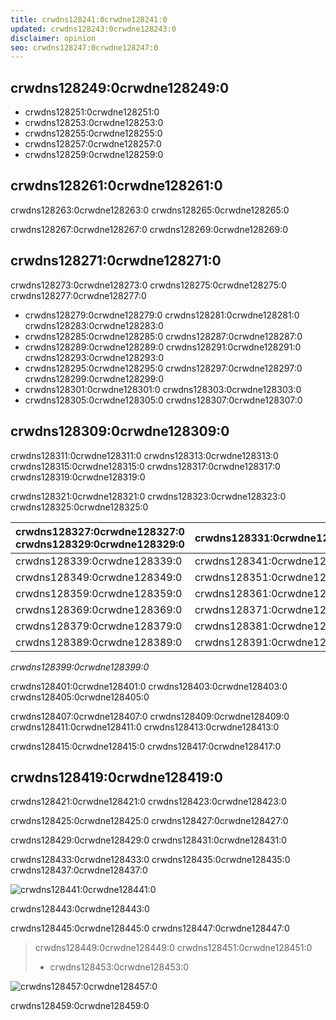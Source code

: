 ```yaml
---
title: crwdns128241:0crwdne128241:0
updated: crwdns128243:0crwdne128243:0
disclaimer: opinion
seo: crwdns128247:0crwdne128247:0
---
```


## crwdns128249:0crwdne128249:0

- crwdns128251:0crwdne128251:0
- crwdns128253:0crwdne128253:0
- crwdns128255:0crwdne128255:0
- crwdns128257:0crwdne128257:0
- crwdns128259:0crwdne128259:0

## crwdns128261:0crwdne128261:0

crwdns128263:0crwdne128263:0 crwdns128265:0crwdne128265:0

crwdns128267:0crwdne128267:0 crwdns128269:0crwdne128269:0

## crwdns128271:0crwdne128271:0

crwdns128273:0crwdne128273:0 crwdns128275:0crwdne128275:0 crwdns128277:0crwdne128277:0

- crwdns128279:0crwdne128279:0 crwdns128281:0crwdne128281:0 crwdns128283:0crwdne128283:0
- crwdns128285:0crwdne128285:0 crwdns128287:0crwdne128287:0
- crwdns128289:0crwdne128289:0 crwdns128291:0crwdne128291:0 crwdns128293:0crwdne128293:0
- crwdns128295:0crwdne128295:0 crwdns128297:0crwdne128297:0 crwdns128299:0crwdne128299:0
- crwdns128301:0crwdne128301:0 crwdns128303:0crwdne128303:0
- crwdns128305:0crwdne128305:0 crwdns128307:0crwdne128307:0

## crwdns128309:0crwdne128309:0

crwdns128311:0crwdne128311:0 crwdns128313:0crwdne128313:0 crwdns128315:0crwdne128315:0 crwdns128317:0crwdne128317:0 crwdns128319:0crwdne128319:0

crwdns128321:0crwdne128321:0 crwdns128323:0crwdne128323:0 crwdns128325:0crwdne128325:0

| crwdns128327:0crwdne128327:0 crwdns128329:0crwdne128329:0 | crwdns128331:0crwdne128331:0 | crwdns128333:0crwdne128333:0 | crwdns128335:0crwdne128335:0 | crwdns128337:0crwdne128337:0 |
| --------------------------------------------------------- | ---------------------------- | ---------------------------- | ---------------------------- | ---------------------------- |
| crwdns128339:0crwdne128339:0                              | crwdns128341:0crwdne128341:0 | crwdns128343:0crwdne128343:0 | crwdns128345:0crwdne128345:0 | crwdns128347:0crwdne128347:0 |
| crwdns128349:0crwdne128349:0                              | crwdns128351:0crwdne128351:0 | crwdns128353:0crwdne128353:0 | crwdns128355:0crwdne128355:0 | crwdns128357:0crwdne128357:0 |
| crwdns128359:0crwdne128359:0                              | crwdns128361:0crwdne128361:0 | crwdns128363:0crwdne128363:0 | crwdns128365:0crwdne128365:0 | crwdns128367:0crwdne128367:0 |
| crwdns128369:0crwdne128369:0                              | crwdns128371:0crwdne128371:0 | crwdns128373:0crwdne128373:0 | crwdns128375:0crwdne128375:0 | crwdns128377:0crwdne128377:0 |
| crwdns128379:0crwdne128379:0                              | crwdns128381:0crwdne128381:0 | crwdns128383:0crwdne128383:0 | crwdns128385:0crwdne128385:0 | crwdns128387:0crwdne128387:0 |
| crwdns128389:0crwdne128389:0                              | crwdns128391:0crwdne128391:0 | crwdns128393:0crwdne128393:0 | crwdns128395:0crwdne128395:0 | crwdns128397:0crwdne128397:0 |

_crwdns128399:0crwdne128399:0_

crwdns128401:0crwdne128401:0 crwdns128403:0crwdne128403:0 crwdns128405:0crwdne128405:0

crwdns128407:0crwdne128407:0 crwdns128409:0crwdne128409:0 crwdns128411:0crwdne128411:0 crwdns128413:0crwdne128413:0

crwdns128415:0crwdne128415:0 crwdns128417:0crwdne128417:0

## crwdns128419:0crwdne128419:0

crwdns128421:0crwdne128421:0 crwdns128423:0crwdne128423:0

crwdns128425:0crwdne128425:0 crwdns128427:0crwdne128427:0

crwdns128429:0crwdne128429:0 crwdns128431:0crwdne128431:0

crwdns128433:0crwdne128433:0 crwdns128435:0crwdne128435:0 crwdns128437:0crwdne128437:0

![crwdns128441:0crwdne128441:0](./zimbabwedollar.jpg)

crwdns128443:0crwdne128443:0

crwdns128445:0crwdne128445:0 crwdns128447:0crwdne128447:0

> crwdns128449:0crwdne128449:0 crwdns128451:0crwdne128451:0
> 
> - crwdns128453:0crwdne128453:0

![crwdns128457:0crwdne128457:0](./ultrasafe.jpg)

crwdns128459:0crwdne128459:0

